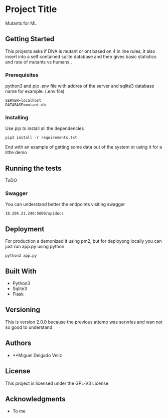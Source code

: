 # Project Title

Mutants for ML

## Getting Started

This projects asks if DNA is mutant or ont based on 4 in line rules,
it also insert into a self contained sqlite database  and then gives basic
statistics and rate of mutants vs humans,.

### Prerequisites

python3 and pip
.env file with addres of the server and sqlite3 database name
for example: (.env file)

```
SERVER=localhost
DATABASE=mutant.db
```

### Installing

Use pip to install all the dependencies

```
pip3 install -r requirements.txt 
```


End with an example of getting some data out of the system or using it for a little demo

## Running the tests

ToDO
### Swagger

You can understand better the endpoints visiting swagger

```
18.204.21.240:5000/apidocs
```

## Deployment
For production a demonized it using pm2, but for deployong locally you can just
run app.py using python
```
python3 app.py
```

## Built With

* Python3
* Sqlite3
* Flask

## Versioning

This is version 2.0.0 because the previous attemp was servrles and wan not so 
good to understand
## Authors

* **Miguel Delgado Veliz

## License

This project is licensed under the GPL-V3 License 

## Acknowledgments

* To me

